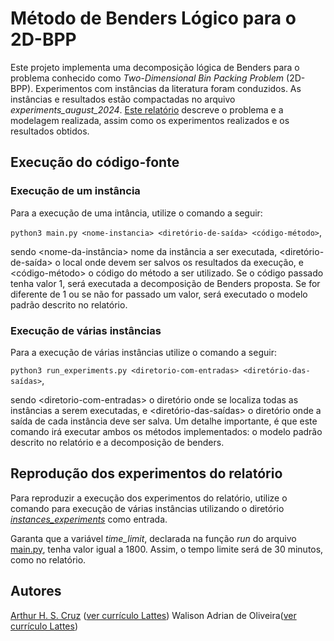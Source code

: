 # Método de Benders Lógico para o 2D-BPP

Este projeto implementa uma decomposição lógica de Benders para o problema conhecido como  *Two-Dimensional Bin Packing Problem* (2D-BPP). Experimentos com instâncias da literatura foram conduzidos. As instâncias e resultados estão compactadas no arquivo *experiments_august_2024*. [Este relatório](benders_para_2d-bpp.pdf) descreve o problema e a modelagem realizada, assim como os experimentos realizados e os resultados obtidos. 

## Execução do código-fonte

### Execução de um instância

Para a execução de uma intância, utilize o comando a seguir:

```python3 main.py <nome-instancia> <diretório-de-saída> <código-método>```,

sendo <nome-da-instância\> nome da instância a ser executada, <diretório-de-saída\> o local onde devem ser salvos os resultados da execução, e <código-método\> o código do método a ser utilizado. Se o código passado tenha valor 1, será executada a decomposição de Benders proposta. Se for diferente de 1 ou se não for passado um valor, será executado o modelo padrão descrito no relatório.

### Execução de várias instâncias

Para a execução de várias instâncias utilize o comando a seguir:
 
```python3 run_experiments.py <diretorio-com-entradas> <diretório-das-saídas>```,

sendo <diretorio-com-entradas\> o diretório onde se localiza todas as instâncias a serem executadas, e <diretório-das-saídas\> o diretório onde a saída de cada instância deve ser salva. Um detalhe importante, é que este comando irá executar ambos os métodos implementados: o modelo padrão descrito no relatório e a decomposição de benders.

## Reprodução dos experimentos do relatório

Para reproduzir a execução dos experimentos do relatório, utilize o comando para execução de várias instâncias utilizando o diretório [*instances_experiments*](instances_experiments/) como entrada.

Garanta que a variável *time_limit*, declarada na função *run* do arquivo [main.py](main.py), tenha valor igual a 1800. Assim, o tempo limite será de 30 minutos, como no relatório.

## Autores

[Arthur H. S. Cruz](https://github.com/thuzax/) ([ver currículo Lattes](http://lattes.cnpq.br/7792617711548023))
Walison Adrian de Oliveira([ver currículo Lattes](http://lattes.cnpq.br/5950090124404335))